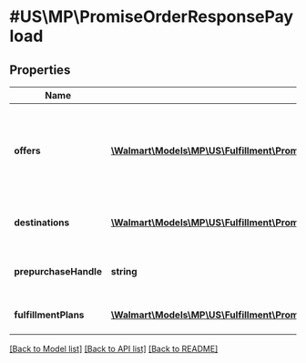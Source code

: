 # #US\MP\PromiseOrderResponsePayload

## Properties

Name | Type | Description | Notes
------------ | ------------- | ------------- | -------------
**offers** | [**\Walmart\Models\MP\US\Fulfillment\PromiseFulfillments200ResponsePayloadOffersInner[]**](PromiseFulfillments200ResponsePayloadOffersInner.md) | Offer details indicating available quantity vs required quantify for offer | [optional]
**destinations** | [**\Walmart\Models\MP\US\Fulfillment\PromiseFulfillments200ResponsePayloadDestinationsInner[]**](PromiseFulfillments200ResponsePayloadDestinationsInner.md) | Customer order destination details. | [optional]
**prepurchaseHandle** | **string** | The identifier to identify the response. | [optional]
**fulfillmentPlans** | [**\Walmart\Models\MP\US\Fulfillment\PromiseFulfillments200ResponsePayloadFulfillmentPlansInner[]**](PromiseFulfillments200ResponsePayloadFulfillmentPlansInner.md) | Fulfillment plans details. | [optional]


[[Back to Model list]](../) [[Back to API list]](../../Api/US/MP) [[Back to README]](../../README.md)
